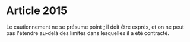 # Article 2015

Le cautionnement ne se présume point ; il doit être exprès, et on ne peut pas l'étendre au-delà des limites dans lesquelles il a été contracté.